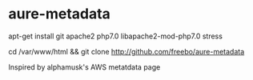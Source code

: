 # aure-metadata
apt-get install git apache2 php7.0 libapache2-mod-php7.0 stress


cd /var/www/html && git clone http://github.com/freebo/aure-metadata

Inspired by alphamusk's AWS metatdata page

